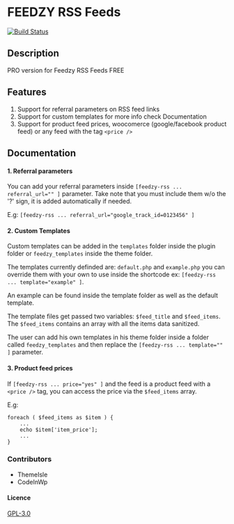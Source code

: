 # FEEDZY RSS Feeds
[![Build Status](https://travis-ci.com/Codeinwp/feedzy-rss-feeds-pro.svg?token=JXBypPy1tjT8N2vSoyLC&branch=production)](https://travis-ci.com/Codeinwp/feedzy-rss-feeds-pro)

## Description
PRO version for Feedzy RSS Feeds FREE


## Features
1. Support for referral parameters on RSS feed links
2. Support for custom templates for more info check Documentation
3. Support for product feed prices, woocomerce (google/facebook product feed) or any feed with the tag `<price />`


## Documentation

#### 1. Referral parameters
You can add your referral parameters inside `[feedzy-rss ... referral_url="" ]` parameter. 
Take note that you must include them w/o the '?' sign, it is added automatically if needed.

E.g: `[feedzy-rss ... referral_url="google_track_id=0123456" ]`

#### 2. Custom Templates
Custom templates can be added in the `templates` folder inside the plugin folder 
or `feedzy_templates` inside the theme folder.

The templates currently definded are: `default.php` and `example.php` you can override 
them with your own to use inside the shortcode ex: `[feedzy-rss ... template="example" ]`.

An example can be found inside the template folder as well as the default template.

The template files get passed two variables: `$feed_title` and `$feed_items`. 
The `$feed_items` contains an array with all the items data sanitized.

The user can add his own templates in his theme folder inside a folder called `feedzy_templates` 
and then replace the `[feedzy-rss ... template="" ]` parameter.

#### 3. Product feed prices

If `[feedzy-rss ... price="yes" ]` and the feed is a product feed with a `<price />` tag, you can 
access the price via the `$feed_items` array.

E.g:
```
foreach ( $feed_items as $item ) {
    ...
    echo $item['item_price'];
    ...
}
```


### Contributors
- ThemeIsle
- CodeInWp

#### Licence
[GPL-3.0](https://opensource.org/licenses/GPL-3.0)
